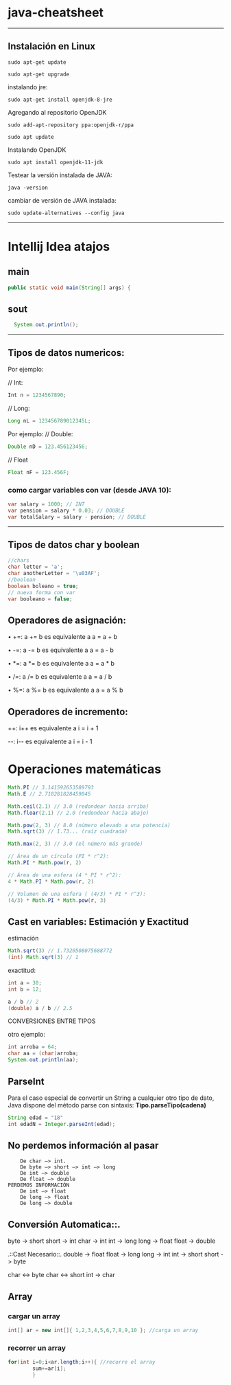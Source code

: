 # java-cheatsheet
-------------------
## Instalación en Linux

```linux
sudo apt-get update
```

```linux
sudo apt-get upgrade
```

instalando jre:
```linux
sudo apt-get install openjdk-8-jre
```

Agregando al repositorio OpenJDK
```linux
sudo add-apt-repository ppa:openjdk-r/ppa
```
```linux
sudo apt update
```

Instalando OpenJDK
```linux
sudo apt install openjdk-11-jdk
```


Testear la versión instalada de JAVA:
```linux
java -version
```

cambiar de versión de JAVA instalada:
```linux
sudo update-alternatives --config java
```
-----------------
# Intellij Idea atajos

## main
```java
public static void main(String[] args) {
```


## sout
```java
  System.out.println();
```

-----------------
## Tipos de datos numericos:

	
Por ejemplo:

// Int:
```java
Int n = 1234567890;
```

// Long:
```java
Long nL = 123456789012345L;
```

Por ejemplo:
// Double:
```java
Double nD = 123.456123456;
```

// Float
```java
Float nF = 123.456F;
```

### como cargar variables con var (desde JAVA 10):
```java
var salary = 1000; // INT
var pension = salary * 0.03; // DOUBLE
var totalSalary = salary - pension; // DOUBLE
```

-----------------
## Tipos de datos char y boolean


```java
//chars
char letter = 'a';
char anotherLetter = '\u03AF';
//boolean
boolean boleano = true;
// nueva forma con var
var booleano = false;
```


## Operadores de asignación:

• +=: a += b es equivalente a a = a + b

• -=: a -= b es equivalente a a = a - b

• *=: a *= b es equivalente a a = a * b

• /=: a /= b es equivalente a a = a / b

• %=: a %= b es equivalente a a = a % b


## Operadores de incremento:
++: i++ es equivalente a i = i + 1

--: i-- es equivalente a i = i - 1

# Operaciones matemáticas
```java
Math.PI // 3.141592653589793
Math.E // 2.718281828459045

Math.ceil(2.1) // 3.0 (redondear hacia arriba)
Math.floar(2.1) // 2.0 (redondear hacia abajo)

Math.pow(2, 3) // 8.0 (número elevado a una potencia)
Math.sqrt(3) // 1.73... (raíz cuadrada)

Math.max(2, 3) // 3.0 (el número más grande)

// Área de un círculo (PI * r^2):
Math.PI * Math.pow(r, 2)

// Área de una esfera (4 * PI * r^2):
4 * Math.PI * Math.pow(r, 2)

// Volumen de una esfera ( (4/3) * PI * r^3):
(4/3) * Math.PI * Math.pow(r, 3)
```

## Cast en variables: Estimación y Exactitud
estimación
```java
Math.sqrt(3) // 1.7320508075688772
(int) Math.sqrt(3) // 1
```
exactitud:
```java
int a = 30;
int b = 12;

a / b // 2
(double) a / b // 2.5
```
CONVERSIONES ENTRE TIPOS

otro ejemplo:
```java
int arroba = 64;
char aa = (char)arroba;
System.out.println(aa);
```

## ParseInt 
Para el caso especial de convertir un String a cualquier otro tipo de dato, Java dispone del método parse con sintaxis:
**Tipo.parseTipo(cadena)**

```java
String edad = "18"
int edadN = Integer.parseInt(edad);
```


## No perdemos información al pasar
        De char —> int.
        De byte —> short —> int —> long
        De int —> double
        De float —> double
    PERDEMOS INFORMACIÓN
        De int —> float
        De long —> float
        De long —> double
		
		
## Conversión Automatica::.
byte -> short
short -> int
char -> int
int -> long
long -> float
float -> double

.::Cast Necesario::.
double -> float
float -> long
long -> int
int -> short
short -> byte

char <-> byte
char <-> short
int -> char

## Array

### cargar un array

 ```java
int[] ar = new int[]{ 1,2,3,4,5,6,7,8,9,10 }; //carga un array
```

### recorrer un array

```java
for(int i=0;i<ar.length;i++){ //recorre el array
        sum+=ar[i];
        }
```
		
		
